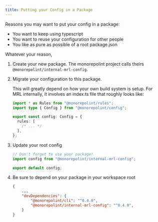 ```yaml
---
title: Putting your Config in a Package
---
```


Reasons you may want to put your config in a package:

- You want to keep using typescript
- You want to reuse your configuration for other people
- You like as pure as possible of a root package.json

Whatever your reason,

1. Create your new package. The monorepolint project calls theirs
   `@monorepolint/internal-mrl-config`.
2. Migrate your configuration to this package.

   This will greatly depend on how your own build system is setup. For MRL internally,
   it involves an index.ts file that roughly looks like:

   ```ts
   import * as Rules from "@monorepolint/rules";
   import type { Config } from "@monorepolint/config";

   export const config: Config = {
     rules: [
       /* ... */
     ],
   };
   ```

3. Update your root config

   ```js title=".monorepolint.config.mjs"
   // Don't forget to use your package!
   import config from "@monorepolint/internal-mrl-config";

   export default config;
   ```

4. Be sure to depend on your package in your workspace root

   ```json title="package.json"
   {
       ...
       "devDependencies": {
           "@monorepolint/cli": "^0.4.0",
           "@monorepolint/internal-mrl-config": "^0.4.0",
       }
   }
   ```
